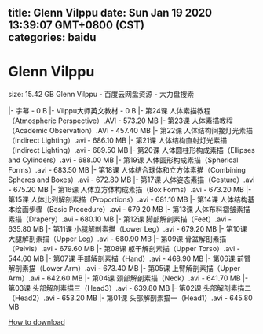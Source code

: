 
title: Glenn Vilppu
date: Sun Jan 19 2020 13:39:07 GMT+0800 (CST)    
categories: baidu
---

# Glenn Vilppu
size: 15.42 GB
 Glenn Vilppu - 百度云网盘资源 - 大力盘搜索
 
|- 字幕 - 0 B
|- Vilppu大师英文教材 - 0 B
|- 第24课 人体素描教程（Atmospheric Perspective）.AVI - 573.20 MB
|- 第23课 人体素描教程（Academic Observation）.AVI - 457.40 MB
|- 第22课 人体结构间接灯光素描（Indirect Lighting）.avi - 686.10 MB
|- 第21课 人体结构直射灯光素描（Indirect Lighting）.avi - 689.50 MB
|- 第20课 人体圆柱形构成素描（Ellipses and Cylinders）.avi - 688.00 MB
|- 第19课 人体圆形构成素描（Spherical Forms）.avi - 683.50 MB
|- 第18课 人体结合球体和立方体素描（Combining Spheres and Boxes）.avi - 672.80 MB
|- 第17课 人体姿态素描（Gesture）.avi - 675.20 MB
|- 第16课 人体立方体构成素描（Box Forms）.avi - 673.20 MB
|- 第15课 人体比列解剖素描（Proportions）.avi - 681.10 MB
|- 第14课 人体结构基本绘画步骤（Basic Procedure）.avi - 679.20 MB
|- 第13课 人体布料褶皱素描素描（Drapery）.avi - 680.10 MB
|- 第12课 脚部解剖素描（Feet）.avi - 635.80 MB
|- 第11课 小腿解剖素描（Lower Leg）.avi - 679.20 MB
|- 第10课 大腿解剖素描（Upper Leg）.avi - 680.90 MB
|- 第09课 骨盆解剖素描（Pelvis）.avi - 679.60 MB
|- 第08课 躯干解剖素描（Upper Torso）.avi - 544.60 MB
|- 第07课 手部解剖素描（Hand）.avi - 468.90 MB
|- 第06课 前臂解剖素描（Lower Arm）.avi - 673.40 MB
|- 第05课 上臂解剖素描（Upper Arm）.avi - 642.60 MB
|- 第04课 颈部解剖素描（Neck）.avi - 641.70 MB
|- 第03课 头部解剖素描三（Head3）.avi - 639.80 MB
|- 第02课 头部解剖素描二（Head2）.avi - 653.20 MB
|- 第01课 头部解剖素描一（Head1）.avi - 645.80 MB

[How to download](https://bpcam.bemobtrk.com/go/2ceec3aa-1ca2-46d6-b9ff-aaa5c184517c?jno=1544)